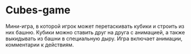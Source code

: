 # Cubes-game
Мини-игра, в которой игрок может перетаскивать кубики и строить из них башню. Кубики можно ставить друг на друга с анимацией, а также выкидывать из башни в специальную дыру. Игра включает анимации, комментарии к действиям.
